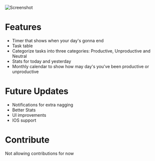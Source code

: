 

![Screenshot](https://play-lh.googleusercontent.com/q76i6W3RctrTcV8VTnjQbG8EQnfzAOW29iXFI9BAP9rzog7EcrsfcRJ4V9AU1QkpGhw=w526-h296-rw)

# Features

- Timer that shows when your day's gonna end
- Task table 
- Categorize tasks into three categories: Productive, Unproductive and Neutral
- Stats for today and yesterday 
- Monthly calendar to show how may day's you've been productive or unproductive

# Future Updates
- Notifications for extra nagging
- Better Stats
- UI improvements
- IOS support

# Contribute
Not allowing contributions for now
